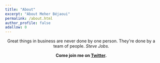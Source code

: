```yaml
---
title: "About"
excerpt: "About Meher Béjaoui"
permalink: /about.html
author_profile: false
adallow: 0
---
```


<p align="center"> Great things in business are never done by one person. They're done by a team of people. <i>Steve Jobs.</i>  </p>
<p align="center"><b>Come join me on <a href="https://twitter.com/meher_bejaoui">Twitter</a>.</b></p>
